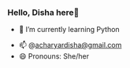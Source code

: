 ### Hello, Disha here👋

<!--
**Disha28r/Disha28r** is a ✨ _special_ ✨ repository because its `README.md` (this file) appears on your GitHub profile.

Here are some ideas to get you started:

- 🔭 I’m currently working on ...-->
- 🌱 I’m currently learning Python 
<!-- 👯 I’m looking to collaborate on ...
- 🤔 I’m looking for help with ...
- 💬 Ask me about ...-->
- 📫 <!--How to reach me:--> @acharyardisha@gmail.com
- 😄 Pronouns: She/her
<!-- ⚡ Fun fact: -->

